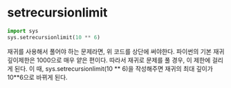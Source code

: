 # setrecursionlimit



```python
import sys
sys.setrecursionlimit(10 ** 6)
```

재귀를 사용해서 풀어야 하는 문제라면, 위 코드를 상단에 써야한다. 파이썬의 기본 재귀 깊이제한은 1000으로 매우 얕은 편이다. 따라서 재귀로 문제를  풀 경우, 이 제한에 걸리게 된다. 이 때, sys.setrecursionlimit(10 ** 6)을 작성해주면 재귀의 최대 깊이가 10**6으로 바뀌게 된다.

